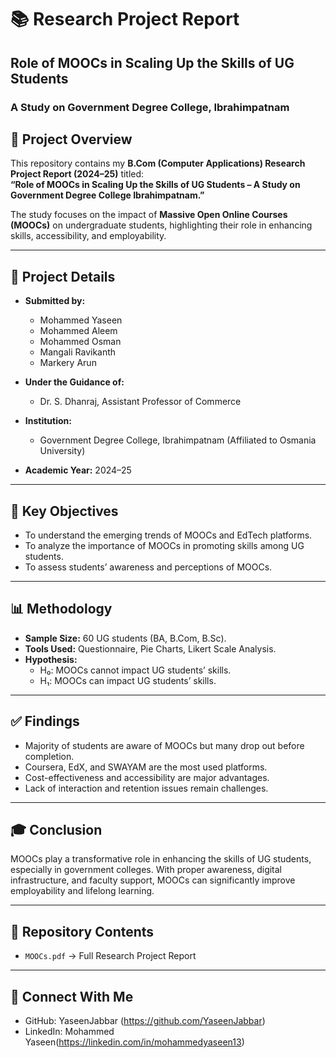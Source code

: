# 📚 Research Project Report  
## Role of MOOCs in Scaling Up the Skills of UG Students  
### A Study on Government Degree College, Ibrahimpatnam  



## 📖 Project Overview
This repository contains my **B.Com (Computer Applications) Research Project Report (2024–25)** titled:  
**“Role of MOOCs in Scaling Up the Skills of UG Students – A Study on Government Degree College Ibrahimpatnam.”**

The study focuses on the impact of **Massive Open Online Courses (MOOCs)** on undergraduate students, highlighting their role in enhancing skills, accessibility, and employability.

---

## 📝 Project Details
- **Submitted by:**  
  - Mohammed Yaseen  
  - Mohammed Aleem  
  - Mohammed Osman  
  - Mangali Ravikanth  
  - Markery Arun  

- **Under the Guidance of:**  
  - Dr. S. Dhanraj, Assistant Professor of Commerce  

- **Institution:**  
  - Government Degree College, Ibrahimpatnam (Affiliated to Osmania University)  

- **Academic Year:** 2024–25  

---

## 📌 Key Objectives
- To understand the emerging trends of MOOCs and EdTech platforms.  
- To analyze the importance of MOOCs in promoting skills among UG students.  
- To assess students’ awareness and perceptions of MOOCs.  

---

## 📊 Methodology
- **Sample Size:** 60 UG students (BA, B.Com, B.Sc).  
- **Tools Used:** Questionnaire, Pie Charts, Likert Scale Analysis.  
- **Hypothesis:**  
  - H₀: MOOCs cannot impact UG students’ skills.  
  - H₁: MOOCs can impact UG students’ skills.  

---

## ✅ Findings
- Majority of students are aware of MOOCs but many drop out before completion.  
- Coursera, EdX, and SWAYAM are the most used platforms.  
- Cost-effectiveness and accessibility are major advantages.  
- Lack of interaction and retention issues remain challenges.  

---

## 🎓 Conclusion
MOOCs play a transformative role in enhancing the skills of UG students, especially in government colleges. With proper awareness, digital infrastructure, and faculty support, MOOCs can significantly improve employability and lifelong learning.  

---

## 📂 Repository Contents
- `MOOCs.pdf` → Full Research Project Report  

---

## 🔗 Connect With Me
- GitHub: YaseenJabbar (https://github.com/YaseenJabbar)  
- LinkedIn: Mohammed Yaseen(https://linkedin.com/in/mohammedyaseen13)  
